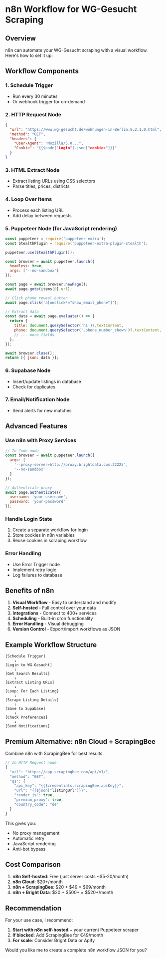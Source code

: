 # n8n Workflow for WG-Gesucht Scraping

## Overview
n8n can automate your WG-Gesucht scraping with a visual workflow. Here's how to set it up:

## Workflow Components

### 1. Schedule Trigger
- Run every 30 minutes
- Or webhook trigger for on-demand

### 2. HTTP Request Node
```json
{
  "url": "https://www.wg-gesucht.de/wohnungen-in-Berlin.8.2.1.0.html",
  "method": "GET",
  "headers": {
    "User-Agent": "Mozilla/5.0...",
    "Cookie": "{{$node["Login"].json["cookies"]}}"
  }
}
```

### 3. HTML Extract Node
- Extract listing URLs using CSS selectors
- Parse titles, prices, districts

### 4. Loop Over Items
- Process each listing URL
- Add delay between requests

### 5. Puppeteer Node (for JavaScript rendering)
```javascript
const puppeteer = require('puppeteer-extra');
const StealthPlugin = require('puppeteer-extra-plugin-stealth');

puppeteer.use(StealthPlugin());

const browser = await puppeteer.launch({
  headless: true,
  args: ['--no-sandbox']
});

const page = await browser.newPage();
await page.goto(items[0].url);

// Click phone reveal button
await page.click('a[onclick*="show_email_phone"]');

// Extract data
const data = await page.evaluate(() => {
  return {
    title: document.querySelector('h1')?.textContent,
    phone: document.querySelector('.phone_number_shown')?.textContent,
    // ... more fields
  };
});

await browser.close();
return [{ json: data }];
```

### 6. Supabase Node
- Insert/update listings in database
- Check for duplicates

### 7. Email/Notification Node
- Send alerts for new matches

## Advanced Features

### Use n8n with Proxy Services
```javascript
// In Code node
const browser = await puppeteer.launch({
  args: [
    '--proxy-server=http://proxy.brightdata.com:22225',
    '--no-sandbox'
  ]
});

// Authenticate proxy
await page.authenticate({
  username: 'your-username',
  password: 'your-password'
});
```

### Handle Login State
1. Create a separate workflow for login
2. Store cookies in n8n variables
3. Reuse cookies in scraping workflow

### Error Handling
- Use Error Trigger node
- Implement retry logic
- Log failures to database

## Benefits of n8n

1. **Visual Workflow** - Easy to understand and modify
2. **Self-hosted** - Full control over your data
3. **Integrations** - Connect to 400+ services
4. **Scheduling** - Built-in cron functionality
5. **Error Handling** - Visual debugging
6. **Version Control** - Export/import workflows as JSON

## Example Workflow Structure

```
[Schedule Trigger]
    ↓
[Login to WG-Gesucht]
    ↓
[Get Search Results]
    ↓
[Extract Listing URLs]
    ↓
[Loop: For Each Listing]
    ↓
[Scrape Listing Details]
    ↓
[Save to Supabase]
    ↓
[Check Preferences]
    ↓
[Send Notifications]
```

## Premium Alternative: n8n Cloud + ScrapingBee

Combine n8n with ScrapingBee for best results:

```javascript
// In HTTP Request node
{
  "url": "https://app.scrapingbee.com/api/v1/",
  "method": "GET",
  "qs": {
    "api_key": "{{$credentials.scrapingBee.apiKey}}",
    "url": "{{$json["listingUrl"]}}",
    "render_js": true,
    "premium_proxy": true,
    "country_code": "de"
  }
}
```

This gives you:
- No proxy management
- Automatic retry
- JavaScript rendering
- Anti-bot bypass

## Cost Comparison

1. **n8n Self-hosted**: Free (just server costs ~$5-20/month)
2. **n8n Cloud**: $20+/month
3. **n8n + ScrapingBee**: $20 + $49 = $69/month
4. **n8n + Bright Data**: $20 + $500+ = $520+/month

## Recommendation

For your use case, I recommend:
1. **Start with n8n self-hosted** + your current Puppeteer scraper
2. **If blocked**: Add ScrapingBee for €49/month
3. **For scale**: Consider Bright Data or Apify

Would you like me to create a complete n8n workflow JSON for you?